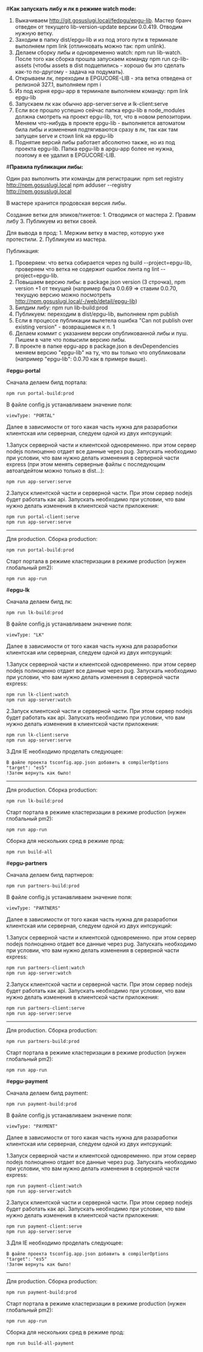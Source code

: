 #**Как запускать либу и лк в режиме watch mode:**

1. Выкачиваем http://git.gosuslugi.local/fedpgu/epgu-lib.
   Мастер бранч отведен от текущего lib-version-update версии 0.0.419.
   Отводим нужную ветку.
2. Заходим в папку dist/epgu-lib и из под этого пути в терминале выполняем npm link (отлинковать можно так: npm unlink).
3. Делаем сборку либы и одновременно watch: npm run lib-watch. После того как сборка прошла запускаем команду npm run cp-lib-assets (чтобы assets в dist подцепились - хорошо бы это сделать как-то по-другому - задача на подумать).
4. Открываем лк, переходим в EPGUCORE-LIB - эта ветка отведена от релизной 327.1, выполняем npm i
5. Из под корня epgu-app в терминале выполняем команду: npm link epgu-lib
6. Запускаем лк как обычно app-server:serve и lk-client:serve
7. Если все прошло успешно сейчас папка epgu-lib в node_modules должна смотреть на проект epgu-lib, тот, что в новом репозитории. Меняем что-нибудь в проекте epgu-lib - выполняется автоматом била либы и изменения подтягиваются сразу в лк, так как там запущен serve и стоил link на epgu-lib
8. Поднятие версий либы работает абсолютно также, но из под проекта epgu-lib. Папка epgu-lib в apgu-app более не нужна, поэтому я ее удалил в EPGUCORE-LIB.

#**Правила публикации либы:**

Один раз выполнить эти команды для регистрации:
    npm set registry http://npm.gosuslugi.local
    npm adduser --registry http://npm.gosuslugi.local
    
В мастере хранится продовская версия либы.

Создание ветки для эпиков/тикетов:
    1. Отводимся от мастера
    2. Правим либу
    3. Публикуем из ветки своей.
    
Для вывода в прод:
    1. Мержим ветку в мастер, которую уже протестили.
    2. Публикуем из мастера.
    
Публикация:
1. Проверяем:
    что ветка собирается через ng build --project=epgu-lib,
    проверяем что ветка не содержит ошибок линта ng lint --project=epgu-lib.
2. Повышаем версию либы: 
    в package.json version (3 строчка), 
    npm version +1 от текущей (например была 0.0.69 => ставим 0.0.70, текущую версию можно посмотреть http://npm.gosuslugi.local/-/web/detail/epgu-lib)
3. Билдим либу: npm run lib-build:prod
4. Публикуем: переходим в dist/epgu-lib, выполняем npm publish
5. Если в процессе публикации вылетела ошибка "Can not publish over existing version" - возвращаемся к п. 1
6. Делаем коммит с указанием версии опубликованной либы и пуш. Пишем в чате что повысили версию либы.
7. В проекте в папке epgu-app в package.json в devDependencies меняем версию "epgu-lib" на ту, что вы только что опубликовали (например "epgu-lib": 0.0.70 как в примере выше).

#**epgu-portal**

Сначала делаем билд портала:
```
npm run portal-build:prod
```
В файле config.js устанавливаем значение поля:
```
viewType: "PORTAL" 
```
Далее в зависимости от того какая часть нужна для разаработки клиентская или серверная, следуем одной из двух интсрукций:

1.Запуск серверной части и клиентской одновременно. при этом сервер nodejs полноценно отдает все данные через pug. Запускать необходимо при условии, что вам нужно делать изменения в серверной части express (при этом менять серверные файлы с последующим автоапдейтом можно только в dist...):
```
npm run app-server:serve
```
2.Запуск клиентской части и серверной части. При этом сервер nodejs будет работать как api. Запускать необходимо при условии, что вам нужно делать изменения в клиентской части приложения:
```
npm run portal-client:serve
npm run app-server:serve
```
--------------------
Для production. 
Сборка production:
```
npm run portal-build:prod
```
Старт портала в режиме кластеризации в режиме production (нужен глобальный pm2):
```
npm run app-run
```
#**epgu-lk**

Сначала делаем билд лк:
```
npm run lk-build:prod
```
В файле config.js устанавливаем значение поля:
```
viewType: "LK" 
```
Далее в зависимости от того какая часть нужна для разаработки клиентская или серверная, следуем одной из двух интсрукций:

1.Запуск серверной части и клиентской одновременно. при этом сервер nodejs полноценно отдает все данные через pug. Запускать необходимо при условии, что вам нужно делать изменения в серверной части express:
```
npm run lk-client:watch
npm run app-server:watch
```
2.Запуск клиентской части и серверной части. При этом сервер nodejs будет работать как api. Запускать необходимо при условии, что вам нужно делать изменения в клиентской части приложения:
```
npm run lk-client:serve
npm run app-server:serve
```
3.Для IE необходимо проделать следующее:
```
В файле проекта tsconfig.app.json добавить в compilerOptions 
"target": "es5"
!Затем вернуть как было!
```
--------------------
Для production. 
Сборка production:
```
npm run lk-build:prod
```
Старт портала в режиме кластеризации в режиме production (нужен глобальный pm2):
```
npm run app-run
```
Сборка для нескольких сред в режиме прод:
```
npm run build-all
```

#**epgu-partners**

Сначала делаем билд партнеров:
```
npm run partners-build:prod
```
В файле config.js устанавливаем значение поля:
```
viewType: "PARTNERS" 
```
Далее в зависимости от того какая часть нужна для разаработки клиентская или серверная, следуем одной из двух интсрукций:

1.Запуск серверной части и клиентской одновременно. при этом сервер nodejs полноценно отдает все данные через pug. Запускать необходимо при условии, что вам нужно делать изменения в серверной части express:
```
npm run partners-client:watch
npm run app-server:watch
```
2.Запуск клиентской части и серверной части. При этом сервер nodejs будет работать как api. Запускать необходимо при условии, что вам нужно делать изменения в клиентской части приложения:
```
npm run partners-client:serve
npm run app-server:serve
```
--------------------
Для production. 
Сборка production:
```
npm run partners-build:prod
```
Старт портала в режиме кластеризации в режиме production (нужен глобальный pm2):
```
npm run app-run
```

#**epgu-payment**

Сначала делаем билд payment:
```
npm run payment-build:prod
```
В файле config.js устанавливаем значение поля:
```
viewType: "PAYMENT" 
```
Далее в зависимости от того какая часть нужна для разаработки клиентская или серверная, следуем одной из двух интсрукций:

1.Запуск серверной части и клиентской одновременно. при этом сервер nodejs полноценно отдает все данные через pug. Запускать необходимо при условии, что вам нужно делать изменения в серверной части express:
```
npm run payment-client:watch
npm run app-server:watch
```
2.Запуск клиентской части и серверной части. При этом сервер nodejs будет работать как api. Запускать необходимо при условии, что вам нужно делать изменения в клиентской части приложения:
```
npm run payment-client:serve
npm run app-server:serve
```
3.Для IE необходимо проделать следующее:
```
В файле проекта tsconfig.app.json добавить в compilerOptions 
"target": "es5"
!Затем вернуть как было!
```

--------------------
Для production. 
Сборка production:
```
npm run payment-build:prod
```
Старт портала в режиме кластеризации в режиме production (нужен глобальный pm2):
```
npm run app-run
```

Сборка для нескольких сред в режиме прод:
```
npm run build-all-payment
```
